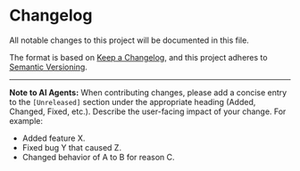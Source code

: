 # Changelog

All notable changes to this project will be documented in this file.

The format is based on [Keep a Changelog](https://keepachangelog.com/en/1.0.0/),
and this project adheres to [Semantic Versioning](https://semver.org/spec/v2.0.0.html).

---

**Note to AI Agents:** When contributing changes, please add a concise entry to the `[Unreleased]` section under the appropriate heading (Added, Changed, Fixed, etc.). Describe the user-facing impact of your change.
For example:
- Added feature X.
- Fixed bug Y that caused Z.
- Changed behavior of A to B for reason C.